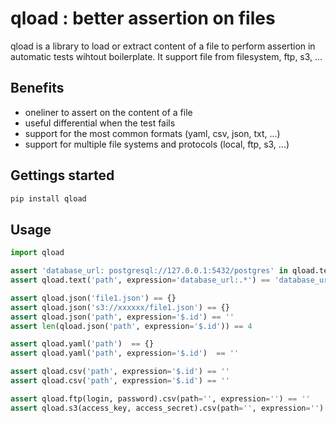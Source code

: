 # qload : better assertion on files

qload is a library to load or extract content of a file to perform assertion in automatic tests wihtout
boilerplate. It support file from filesystem, ftp, s3, ...

## Benefits

* oneliner to assert on the content of a file
* useful differential when the test fails
* support for the most common formats (yaml, csv, json, txt, ...)
* support for multiple file systems and protocols (local, ftp, s3, ...)

## Gettings started

```bash
pip install qload
```

## Usage

```python
import qload

assert 'database_url: postgresql://127.0.0.1:5432/postgres' in qload.text('path')
assert qload.text('path', expression='database_url:.*') == 'database_url: postgresql://127.0.0.1:5432/postgres'

assert qload.json('file1.json') == {}
assert qload.json('s3://xxxxxx/file1.json') == {}
assert qload.json('path', expression='$.id') == ''
assert len(qload.json('path', expression='$.id')) == 4

assert qload.yaml('path')  == {}
assert qload.yaml('path', expression='$.id')  == ''

assert qload.csv('path', expression='$.id') == ''
assert qload.csv('path', expression='$.id') == ''

assert qload.ftp(login, password).csv(path='', expression='') == ''
assert qload.s3(access_key, access_secret).csv(path='', expression='') == ''
```